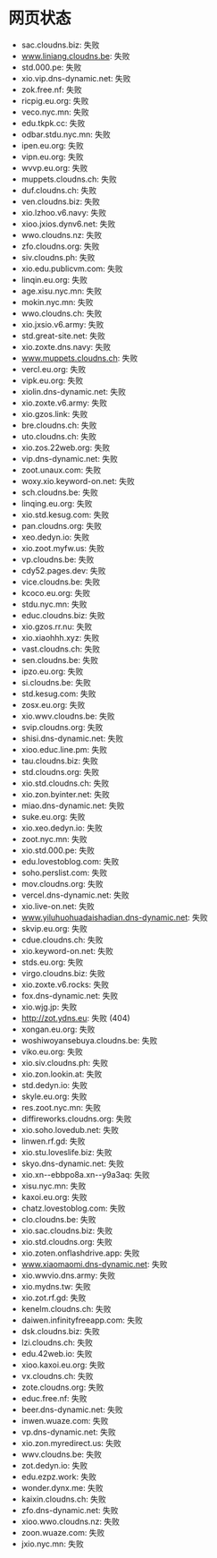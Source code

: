 # 网页状态
- sac.cloudns.biz: 失败
- www.liniang.cloudns.be: 失败
- std.000.pe: 失败
- xio.vip.dns-dynamic.net: 失败
- zok.free.nf: 失败
- ricpig.eu.org: 失败
- veco.nyc.mn: 失败
- edu.tkpk.cc: 失败
- odbar.stdu.nyc.mn: 失败
- ipen.eu.org: 失败
- vipn.eu.org: 失败
- wvvp.eu.org: 失败
- muppets.cloudns.ch: 失败
- duf.cloudns.ch: 失败
- ven.cloudns.biz: 失败
- xio.lzhoo.v6.navy: 失败
- xioo.jxios.dynv6.net: 失败
- wwo.cloudns.nz: 失败
- zfo.cloudns.org: 失败
- siv.cloudns.ph: 失败
- xio.edu.publicvm.com: 失败
- linqin.eu.org: 失败
- age.xisu.nyc.mn: 失败
- mokin.nyc.mn: 失败
- wwo.cloudns.ch: 失败
- xio.jxsio.v6.army: 失败
- std.great-site.net: 失败
- xio.zoxte.dns.navy: 失败
- www.muppets.cloudns.ch: 失败
- vercl.eu.org: 失败
- vipk.eu.org: 失败
- xiolin.dns-dynamic.net: 失败
- xio.zoxte.v6.army: 失败
- xio.gzos.link: 失败
- bre.cloudns.ch: 失败
- uto.cloudns.ch: 失败
- xio.zos.22web.org: 失败
- vip.dns-dynamic.net: 失败
- zoot.unaux.com: 失败
- woxy.xio.keyword-on.net: 失败
- sch.cloudns.be: 失败
- linqing.eu.org: 失败
- xio.std.kesug.com: 失败
- pan.cloudns.org: 失败
- xeo.dedyn.io: 失败
- xio.zoot.myfw.us: 失败
- vp.cloudns.be: 失败
- cdy52.pages.dev: 失败
- vice.cloudns.be: 失败
- kcoco.eu.org: 失败
- stdu.nyc.mn: 失败
- educ.cloudns.biz: 失败
- xio.gzos.rr.nu: 失败
- xio.xiaohhh.xyz: 失败
- vast.cloudns.ch: 失败
- sen.cloudns.be: 失败
- ipzo.eu.org: 失败
- si.cloudns.be: 失败
- std.kesug.com: 失败
- zosx.eu.org: 失败
- xio.wwv.cloudns.be: 失败
- svip.cloudns.org: 失败
- shisi.dns-dynamic.net: 失败
- xioo.educ.line.pm: 失败
- tau.cloudns.biz: 失败
- std.cloudns.org: 失败
- xio.std.cloudns.ch: 失败
- xio.zon.byinter.net: 失败
- miao.dns-dynamic.net: 失败
- suke.eu.org: 失败
- xio.xeo.dedyn.io: 失败
- zoot.nyc.mn: 失败
- xio.std.000.pe: 失败
- edu.lovestoblog.com: 失败
- soho.perslist.com: 失败
- mov.cloudns.org: 失败
- vercel.dns-dynamic.net: 失败
- xio.live-on.net: 失败
- www.yiluhuohuadaishadian.dns-dynamic.net: 失败
- skvip.eu.org: 失败
- cdue.cloudns.ch: 失败
- xio.keyword-on.net: 失败
- stds.eu.org: 失败
- virgo.cloudns.biz: 失败
- xio.zoxte.v6.rocks: 失败
- fox.dns-dynamic.net: 失败
- xio.wjg.jp: 失败
- http://zot.ydns.eu: 失败 (404)
- xongan.eu.org: 失败
- woshiwoyansebuya.cloudns.be: 失败
- viko.eu.org: 失败
- xio.siv.cloudns.ph: 失败
- xio.zon.lookin.at: 失败
- std.dedyn.io: 失败
- skyle.eu.org: 失败
- res.zoot.nyc.mn: 失败
- diffireworks.cloudns.org: 失败
- xio.soho.lovedub.net: 失败
- linwen.rf.gd: 失败
- xio.stu.loveslife.biz: 失败
- skyo.dns-dynamic.net: 失败
- xio.xn--ebbpo8a.xn--y9a3aq: 失败
- xisu.nyc.mn: 失败
- kaxoi.eu.org: 失败
- chatz.lovestoblog.com: 失败
- clo.cloudns.be: 失败
- xio.sac.cloudns.biz: 失败
- xio.std.cloudns.org: 失败
- xio.zoten.onflashdrive.app: 失败
- www.xiaomaomi.dns-dynamic.net: 失败
- xio.wwvio.dns.army: 失败
- xio.mydns.tw: 失败
- xio.zot.rf.gd: 失败
- kenelm.cloudns.ch: 失败
- daiwen.infinityfreeapp.com: 失败
- dsk.cloudns.biz: 失败
- lzi.cloudns.ch: 失败
- edu.42web.io: 失败
- xioo.kaxoi.eu.org: 失败
- vx.cloudns.ch: 失败
- zote.cloudns.org: 失败
- educ.free.nf: 失败
- beer.dns-dynamic.net: 失败
- inwen.wuaze.com: 失败
- vp.dns-dynamic.net: 失败
- xio.zon.myredirect.us: 失败
- wwv.cloudns.be: 失败
- zot.dedyn.io: 失败
- edu.ezpz.work: 失败
- wonder.dynx.me: 失败
- kaixin.cloudns.ch: 失败
- zfo.dns-dynamic.net: 失败
- xioo.wwo.cloudns.nz: 失败
- zoon.wuaze.com: 失败
- jxio.nyc.mn: 失败
